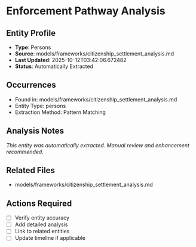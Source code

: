 # Enforcement Pathway Analysis

## Entity Profile
- **Type**: Persons
- **Source**: models/frameworks/citizenship_settlement_analysis.md
- **Last Updated**: 2025-10-12T03:42:06.672482
- **Status**: Automatically Extracted

## Occurrences
- Found in: models/frameworks/citizenship_settlement_analysis.md
- Entity Type: persons
- Extraction Method: Pattern Matching

## Analysis Notes
*This entity was automatically extracted. Manual review and enhancement recommended.*

## Related Files
- models/frameworks/citizenship_settlement_analysis.md

## Actions Required
- [ ] Verify entity accuracy
- [ ] Add detailed analysis
- [ ] Link to related entities
- [ ] Update timeline if applicable
